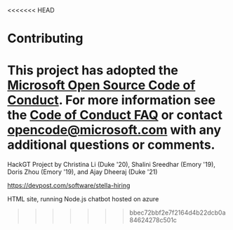 <<<<<<< HEAD
# Contributing

This project has adopted the [Microsoft Open Source Code of Conduct](https://opensource.microsoft.com/codeofconduct/). For more information see the [Code of Conduct FAQ](https://opensource.microsoft.com/codeofconduct/faq/) or contact [opencode@microsoft.com](mailto:opencode@microsoft.com) with any additional questions or comments.
=======
HackGT Project by Christina Li (Duke '20), Shalini Sreedhar (Emory '19), Doris Zhou (Emory '19), and Ajay Dheeraj (Duke '21)

https://devpost.com/software/stella-hiring

HTML site, running Node.js chatbot hosted on azure
>>>>>>> bbec72bbf2e7f2164d4b22dcb0a84624278c501c
